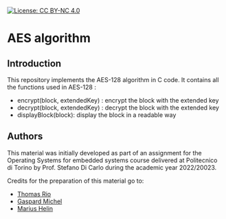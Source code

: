[![License: CC BY-NC 4.0](https://img.shields.io/badge/License-CC%20BY--NC%204.0-lightgrey.svg)](http://creativecommons.org/licenses/by-nc/4.0/) 
# AES algorithm

## Introduction    

This repository implements the AES-128 algorithm in C code. 
It contains all the functions used in AES-128 : 
- encrypt(block, extendedKey) : encrypt the block with the extended key
- decrypt(block, extendedKey) : decrypt the block with the extended key
- displayBlock(block): display the block in a readable way


## Authors

This material was initially developed as part of an assignment for the Operating Systems for embedded systems course delivered at Politecnico di Torino by Prof. Stefano Di Carlo during the academic year 2022/20023. 

Credits for the preparation of this material go to:

* [Thomas Rio](https://github.com/thomasrPPS)
* [Gaspard Michel](https://github.com/qsdaze01)
* [Marius Helin](https://github.com/marius-hel)


